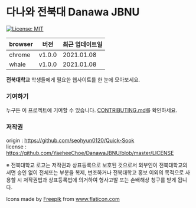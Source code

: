 # 다나와 전북대 Danawa JBNU

[![License: MIT](https://camo.githubusercontent.com/78f47a09877ba9d28da1887a93e5c3bc2efb309c1e910eb21135becd2998238a/68747470733a2f2f696d672e736869656c64732e696f2f62616467652f4c6963656e73652d4d49542d79656c6c6f772e737667)](https://opensource.org/licenses/MIT)

| browser | 버전   | 최근 업데이트일 |
| ------- | ------ | --------------- |
| chrome  | v1.0.0 | 2021.01.08      |
| whale   | v1.0.0 | 2021.01.08      |

**전북대학교** 학생들에게 필요한 웹사이트를 한 눈에 모아보세요.



### 기여하기

누구든 이 프로젝트에 기여할 수 있습니다. [CONTRIBUTING.md](https://github.com/YaeheeChoe/DanawaJBNU/blob/master/CONTRIBUTING.md)를 확인하세요.

### 저작권

origin : https://github.com/seohyun0120/Quick-Sook  
license : https://github.com/YaeheeChoe/DanawaJBNU/blob/master/LICENSE

※ 전북대학교 로고는 저작권과 상표등록으로 보호된 것으로서 외부인이 전북대학교의 서면 승인 없이 전체또는 부분을 복제, 변조하거나 전북대학교 홍보 이외의 목적으로 사용할 시 저작권법과 상표등록법에 의거하여
형사고발 또는 손배해상 청구를 받게 됩니다.

<div>Icons made by <a href="https://www.flaticon.com/authors/freepik" title="Freepik">Freepik</a> from <a href="https://www.flaticon.com/" title="Flaticon">www.flaticon.com</a></div>
